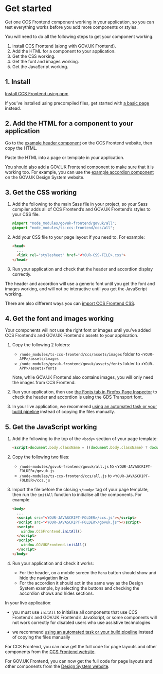 # Get started

<!-- Get CCS Frontend working in your application, so you can test everything works before you add more components or styles. -->
Get one CCS Frontend component working in your application, so you can test everything works before you add more components or styles.

You will need to do all the following steps to get your component working.

1. Install CCS Frontend (along with GOV.UK Frontend).
2. Add the HTML for a component to your application.
3. Get the CSS working.
4. Get the font and images working.
5. Get the JavaScript working.

## 1. Install

[Install CCS Frontend using npm](/docs/instillation/install-with-npm.md).

If you’ve installed using precompiled files, get started with [a basic page](/docs/instillation/install-using-compiled-files.md#check-an-example-page) instead.

## 2. Add the HTML for a component to your application

Go to the [example header component](https://ts-ccs-frontend.herokuapp.com/components/header) on the CCS Frontend website, then copy the HTML.

Paste the HTML into a page or template in your application.

You should also add a GOV.UK Frontend component to make sure that it is working too.
For example, you can use the [example accordion component](https://design-system.service.gov.uk/components/accordion/#accordion-example) on the GOV.UK Design System website.

## 3. Get the CSS working

1.  Add the following to the main Sass file in your project, so your Sass compiler adds all of CCS Frontend’s and GOV.UK Frontend’s styles to your CSS file.

    ```scss
    @import "node_modules/govuk-frontend/govuk/all";
    @import "node_modules/ts-ccs-frontend/ccs/all";
    ```

2.  Add your CSS file to your page layout if you need to. For example:

    ```html
    <head>
      ...
      <link rel="stylesheet" href="<YOUR-CSS-FILE>.css">
    </head>
    ```

3. Run your application and check that the header and accordion display correctly.

The header and accordion will use a generic font until you get the font and images working, and will not be interactive until you get the JavaScript working.

There are also different ways you can [import CCS Frontend CSS](/docs/guides/import-assets.md#css).

## 4. Get the font and images working

Your components will not use the right font or images until you’ve added CCS Frontend’s and GOV.UK Frontend’s assets to your application.

1.  Copy the following 2 folders:

    - `/node_modules/ts-ccs-frontend/ccs/assets/images` folder to `<YOUR-APP>/assets/images`
    - `/node_modules/govuk-frontend/govuk/assets/fonts` folder to `<YOUR-APP>/assets/fonts`

    Note, while GOV.UK Frontend also contains images, you will only need the images from CCS Frontend.

2.  Run your application, then use [the Fonts tab in Firefox Page Inspector](https://frontend.design-system.service.gov.uk/get-started/#:~:text=the%20Fonts%20tab%20in%20Firefox%20Page%20Inspector) to check the header and accordion is using the GDS Transport font.

3. In your live application, we recommend [using an automated task or your build pipeline](/docs/guides/import-assets.md#image-assets) instead of copying the files manually.

## 5. Get the JavaScript working

1.  Add the following to the top of the `<body>` section of your page template:

    ```html
    <script>document.body.className = ((document.body.className) ? document.body.className + ' js-enabled' : 'js-enabled');</script>
    ```

2.  Copy the following two files:
    - `/node-modules/govuk-frontend/govuk/all.js` to `<YOUR-JAVASCRIPT-FOLDER>/govuk.js`
    - `/node-modules/ts-ccs-frontend/ccs/all.js` to `<YOUR-JAVASCRIPT-FOLDER>/ccs.js`

3.  Import the file before the closing `</body>` tag of your page template, then run the `initAll` function to initialise all the components. For example:

    ```html
    <body>
      ...
      <script src="<YOUR-JAVASCRIPT-FOLDER>/ccs.js"></script>
      <script src="<YOUR-JAVASCRIPT-FOLDER>/govuk.js"></script>
      <script>
        window.CCSFrontend.initAll()
      </script>
      <script>
        window.GOVUKFrontend.initAll()
      </script>
    </body>
    ```
4.  Run your application and check it works:
    - For the header, on a mobile screen the `Menu` button should show and hide the navigation links
    - For the accordion it should act in the same way as the Design System example, by selecting the buttons and checking the accordion shows and hides sections.

In your live application:

- you must use `initAll` to initialise all components that use CCS Frontend’s and GOV.UK Frontend’s JavaScript, or some components will not work correctly for disabled users who use assistive technologies

- we recommend [using an automated task or your build pipeline](/docs/guides/import-assets.md#javascript) instead of copying the files manually

For CCS Frontend, you can now get the full code for page layouts and other components from the [CCS Frontend website](https://ts-ccs-frontend.herokuapp.com/).

For GOV.UK Frontend, you can now get the full code for page layouts and other components from the [Design System website](https://design-system.service.gov.uk/).
